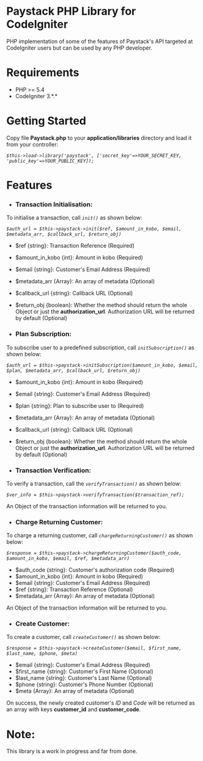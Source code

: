 # Paystack PHP Library for CodeIgniter
PHP implementation of some of the features of Paystack's API targeted at CodeIgniter users but can be used by any PHP developer.


# Requirements
- PHP >= 5.4
- CodeIgniter 3.\*.\*


# Getting Started
Copy file **Paystack.php** to your **application/libraries** directory and load it from your controller:

_`$this->load->library('paystack', ['secret_key'=>YOUR_SECRET_KEY, 'public_key'=>YOUR_PUBLIC_KEY]);`_

# Features
- ### Transaction Initialisation:

 To initialise a transaction, call _`init()`_ as shown below:
 
 _`$auth_url = $this->paystack->init($ref, $amount_in_kobo, $email, $metadata_arr, $callback_url, $return_obj)`_
  - $ref {string}: Transaction Reference (Required)
  - $amount_in_kobo {int}: Amount in kobo (Required)
  - $email {string}: Customer's Email Address (Required)
  - $metadata_arr {Array}: An array of metadata (Optional)
  - $callback_url {string}: Callback URL (Optional)
  - $return_obj {boolean}: Whether the method should return the whole Object or just the **authorization_url**. Authorization URL will be returned by default (Optional)
  


- ### Plan Subscription:

 To subscribe user to a predefined subscription, call _`initSubscription()`_ as shown below:
 
 _`$auth_url = $this->paystack->initSubscription($amount_in_kobo, $email, $plan, $metadata_arr, $callback_url, $return_obj)`_
  - $amount_in_kobo {int}: Amount in kobo (Required)
  - $email {string}: Customer's Email Address (Required)
  - $plan {string}: Plan to subscribe user to (Required)
  - $metadata_arr {Array}: An array of metadata (Optional)
  - $callback_url {string}: Callback URL (Optional)
  - $return_obj {boolean}: Whether the method should return the whole Object or just the **authorization_url**. Authorization URL will be returned by default (Optional)


- ### Transaction Verification:

 To verify a transaction, call the _`verifyTransaction()`_ as shown below:
 
 _`$ver_info = $this->paystack->verifyTransaction($transaction_ref);`_

 An Object of the transaction information will be returned to you.
 
 

- ### Charge Returning Customer:

 To charge a returning customer, call _`chargeReturningCustomer()`_ as shown below:
 
 _`$response = $this->paystack->chargeReturningCustomer($auth_code, $amount_in_kobo, $email, $ref, $metadata_arr)`_
  - $auth_code {string}: Customer's authorization code (Required)
  - $amount_in_kobo {int}: Amount in kobo (Required)
  - $email {string}: Customer's Email Address (Required)
  - $ref {string}: Transaction Reference (Optional)
  - $metadata_arr {Array}: An array of metadata (Optional)
 
  An Object of the transaction information will be returned to you.
  
  
- ### Create Customer:

 To create a customer, call _`createCustomer()`_ as shown below:
 
 _`$response = $this->paystack->createCustomer($email, $first_name, $last_name, $phone, $meta)`_
  - $email {string}: Customer's Email Address (Required)
  - $first_name {string}: Customer's First Name (Optional)
  - $last_name {string}: Customer's Last Name (Optional)
  - $phone {string}: Customer's Phone Number (Optional)
  - $meta {Array}: An array of metadata (Optional)
 
  On success, the newly created customer's _ID_ and _Code_ will be returned as an array with keys __customer_id__ and __customer_code__.
 
# Note:
This library is a work in progress and far from done.
